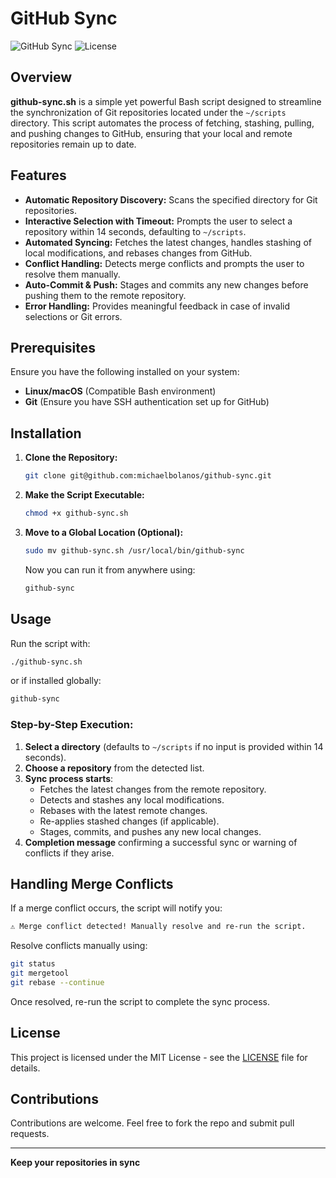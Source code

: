 # GitHub Sync

![GitHub Sync](https://img.shields.io/badge/version-1.0-blue.svg) ![License](https://img.shields.io/badge/license-MIT-green.svg)

## Overview

**github-sync.sh** is a simple yet powerful Bash script designed to streamline the synchronization of Git repositories located under the `~/scripts` directory. This script automates the process of fetching, stashing, pulling, and pushing changes to GitHub, ensuring that your local and remote repositories remain up to date.

## Features

- **Automatic Repository Discovery:** Scans the specified directory for Git repositories.
- **Interactive Selection with Timeout:** Prompts the user to select a repository within 14 seconds, defaulting to `~/scripts`.
- **Automated Syncing:** Fetches the latest changes, handles stashing of local modifications, and rebases changes from GitHub.
- **Conflict Handling:** Detects merge conflicts and prompts the user to resolve them manually.
- **Auto-Commit & Push:** Stages and commits any new changes before pushing them to the remote repository.
- **Error Handling:** Provides meaningful feedback in case of invalid selections or Git errors.

## Prerequisites

Ensure you have the following installed on your system:

- **Linux/macOS** (Compatible Bash environment)
- **Git** (Ensure you have SSH authentication set up for GitHub)

## Installation

1. **Clone the Repository:**
   ```bash
   git clone git@github.com:michaelbolanos/github-sync.git
   ```
2. **Make the Script Executable:**
   ```bash
   chmod +x github-sync.sh
   ```
3. **Move to a Global Location (Optional):**
   ```bash
   sudo mv github-sync.sh /usr/local/bin/github-sync
   ```
   Now you can run it from anywhere using:
   ```bash
   github-sync
   ```

## Usage

Run the script with:
```bash
./github-sync.sh
```
or if installed globally:
```bash
github-sync
```

### Step-by-Step Execution:
1. **Select a directory** (defaults to `~/scripts` if no input is provided within 14 seconds).
2. **Choose a repository** from the detected list.
3. **Sync process starts**:
   - Fetches the latest changes from the remote repository.
   - Detects and stashes any local modifications.
   - Rebases with the latest remote changes.
   - Re-applies stashed changes (if applicable).
   - Stages, commits, and pushes any new local changes.
4. **Completion message** confirming a successful sync or warning of conflicts if they arise.

## Handling Merge Conflicts

If a merge conflict occurs, the script will notify you:

```bash
⚠️ Merge conflict detected! Manually resolve and re-run the script.
```
Resolve conflicts manually using:
```bash
git status
git mergetool
git rebase --continue
```
Once resolved, re-run the script to complete the sync process.

## License

This project is licensed under the MIT License - see the [LICENSE](LICENSE) file for details.

## Contributions

Contributions are welcome.  Feel free to fork the repo and submit pull requests.

---

**Keep your repositories in sync**

